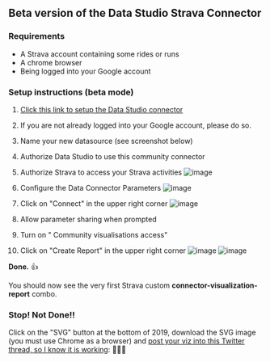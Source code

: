 ## Beta version of the Data Studio Strava Connector

### Requirements
* A Strava account containing some rides or runs
* A chrome browser 
* Being logged into your Google account

### Setup instructions (beta mode)

1. [Click this link to setup the Data Studio connector](https://datastudio.google.com/datasources/create?connectorId=AKfycbziOwx5EoDegHFnPxuEBYuAaaoF4rcLebPAY1IhQyNdxyXhMT5JszpF0haLCq-FpYrfBQ)

2. If you are not already logged into your Google account, please do so.

3. Name your new datasource (see screenshot below)

4. Authorize Data Studio to use this community connector

5. Authorize Strava to access your Strava activities
![image](https://user-images.githubusercontent.com/5740594/69684156-77832680-1085-11ea-9d46-4d2e24e96d36.png)



6. Configure the Data Connector Parameters
![image](https://user-images.githubusercontent.com/5740594/69684160-7baf4400-1085-11ea-80c8-ff501b003b75.png)

7. Click on "Connect" in the upper right corner
![image](https://user-images.githubusercontent.com/5740594/69684167-7fdb6180-1085-11ea-8965-7bcfabc651b8.png)

8. Allow parameter sharing when prompted

9. Turn on " Community visualisations access"

10. Click on "Create Report" in the upper right corner
![image](https://user-images.githubusercontent.com/5740594/69684344-61299a80-1086-11ea-98b4-4415a8cb84e6.png)
![image](https://user-images.githubusercontent.com/5740594/69684186-91bd0480-1085-11ea-81ad-5d72d17ec960.png)




**Done.** 👍

You should now see the very first Strava custom **connector-visualization-report** combo.




### Stop! Not Done!!

Click on the "SVG" button at the bottom of 2019, download the SVG image (you must use Chrome as a browser) and 
[post your viz into this Twitter thread, so I know it is working](https://twitter.com/ralph_spandl/status/1198319219064082432): 🚀🚀🚀
